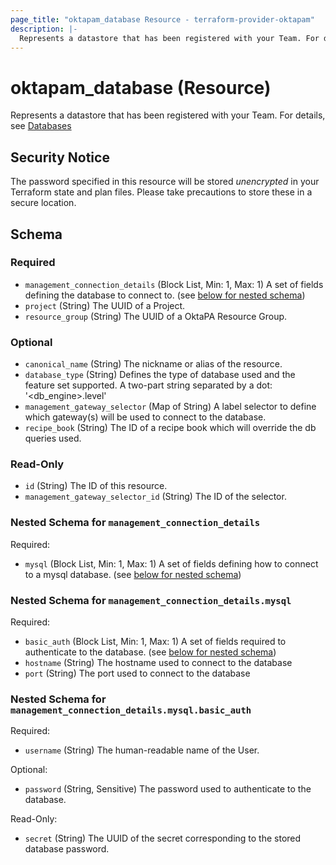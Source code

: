 ```yaml
---
page_title: "oktapam_database Resource - terraform-provider-oktapam"
description: |-
  Represents a datastore that has been registered with your Team. For details, see [Databases](https://help.okta.com/okta_help.htm?type=oie&id=ext-pam-databases)
---
```


# oktapam_database (Resource)

Represents a datastore that has been registered with your Team. For details, see [Databases](https://help.okta.com/okta_help.htm?type=oie&id=ext-pam-databases)

## Security Notice
The password specified in this resource will be stored *unencrypted* in your Terraform state and plan files.  Please take precautions to store these in a secure location.

<!-- schema generated by tfplugindocs -->
## Schema

### Required

- `management_connection_details` (Block List, Min: 1, Max: 1) A set of fields defining the database to connect to. (see [below for nested schema](#nestedblock--management_connection_details))
- `project` (String) The UUID of a Project.
- `resource_group` (String) The UUID of a OktaPA Resource Group.

### Optional

- `canonical_name` (String) The nickname or alias of the resource.
- `database_type` (String) Defines the type of database used and the feature set supported. A two-part string separated by a dot: '<db_engine>.level<level>'
- `management_gateway_selector` (Map of String) A label selector to define which gateway(s) will be used to connect to the database.
- `recipe_book` (String) The ID of a recipe book which will override the db queries used.

### Read-Only

- `id` (String) The ID of this resource.
- `management_gateway_selector_id` (String) The ID of the selector.

<a id="nestedblock--management_connection_details"></a>
### Nested Schema for `management_connection_details`

Required:

- `mysql` (Block List, Min: 1, Max: 1) A set of fields defining how to connect to a mysql database. (see [below for nested schema](#nestedblock--management_connection_details--mysql))

<a id="nestedblock--management_connection_details--mysql"></a>
### Nested Schema for `management_connection_details.mysql`

Required:

- `basic_auth` (Block List, Min: 1, Max: 1) A set of fields required to authenticate to the database. (see [below for nested schema](#nestedblock--management_connection_details--mysql--basic_auth))
- `hostname` (String) The hostname used to connect to the database
- `port` (String) The port used to connect to the database

<a id="nestedblock--management_connection_details--mysql--basic_auth"></a>
### Nested Schema for `management_connection_details.mysql.basic_auth`

Required:

- `username` (String) The human-readable name of the User.

Optional:

- `password` (String, Sensitive) The password used to authenticate to the database.

Read-Only:

- `secret` (String) The UUID of the secret corresponding to the stored database password.